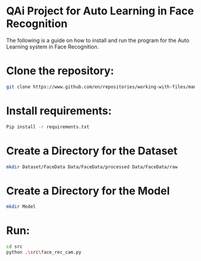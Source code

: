 # QAi Project for Auto Learning in Face Recognition
The following is a guide on how to install and run the program for the Auto Learning system in Face Recognition.

# Clone the repository:
```bash
git clone https://www.github.com/en/repositories/working-with-files/managing-files/adding-a-file-to-a-repository 
```

# Install requirements:
```bash
Pip install -r requirements.txt
```

# Create a Directory for the Dataset
```bash
mkdir Dataset/FaceData Data/FaceData/processed Data/FaceData/raw
```

# Create a Directory for the Model
```bash
mkdir Model
``` 
# Run:
```bash
cd src
python .\src\face_rec_cam.py
```
